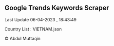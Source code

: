 

## Google Trends Keywords Scraper 
 
Last Update 06-04-2023 , 18:43:49

Country List :
VIETNAM.json



© Abdul Muttaqin 
